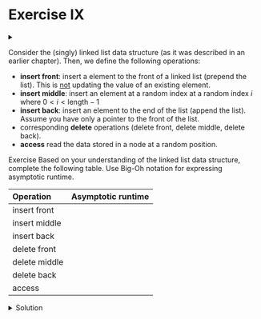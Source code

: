 # Exercise IX

<div id="outcomes"><details><summary></summary>

* Use Big-Oh notation to describe the asymptotic running time of the operations of the data structures we have implemented so far.

</details></div>


Consider the (singly) linked list data structure (as it was described in an earlier chapter). Then, we define the following operations:

* **insert front**: insert a element to the front of a linked list (prepend the list). <span class="highlight">This is <u>not</u> updating the value of an existing element.</span>
* **insert middle**: insert an element at a random index at a random index $i$ where $0 < i < \text{length} - 1$
* **insert back**: insert an element to the end of the list (append the list). <span class="highlight">Assume you have only a pointer to the front of the list.</span>
* corresponding **delete** operations (delete front, delete middle, delete back).
* **access** read the data stored in a node at a random position.

<span class="tag">Exercise</span> Based on your understanding of the linked list data structure, complete the following table. Use Big-Oh notation for expressing asymptotic runtime.

| Operation     | Asymptotic runtime |
| :-----------  | :----------------: |
| insert front  |                    |
| insert middle |                    |
| insert back   |                    |
| delete front  |                    |
| delete middle |                    |
| delete back   |                    |
| access        |                    |

<details class="solution" data-release="Sep 20, 2023 17:00:00">
<summary>Solution</summary>

| Operation     | Asymptotic runtime |
| :------------ | :------------  |
| insert front  | $\Omicron(1)$ &mdash; point the `head` to a new node |
| insert middle | $\Omicron(n)$ &mdash; reach the element before target position |
| insert back   | $\Omicron(n)$ &mdash; reach the last element |
| delete front  | $\Omicron(1)$ &mdash; update the `head` pointer |
| delete middle | $\Omicron(n)$ &mdash; reach the element before target position |
| delete back   | $\Omicron(n)$ &mdash; reach the last element |
| access        | $\Omicron(n)$ &mdash; reach the target element |
  
</details>
